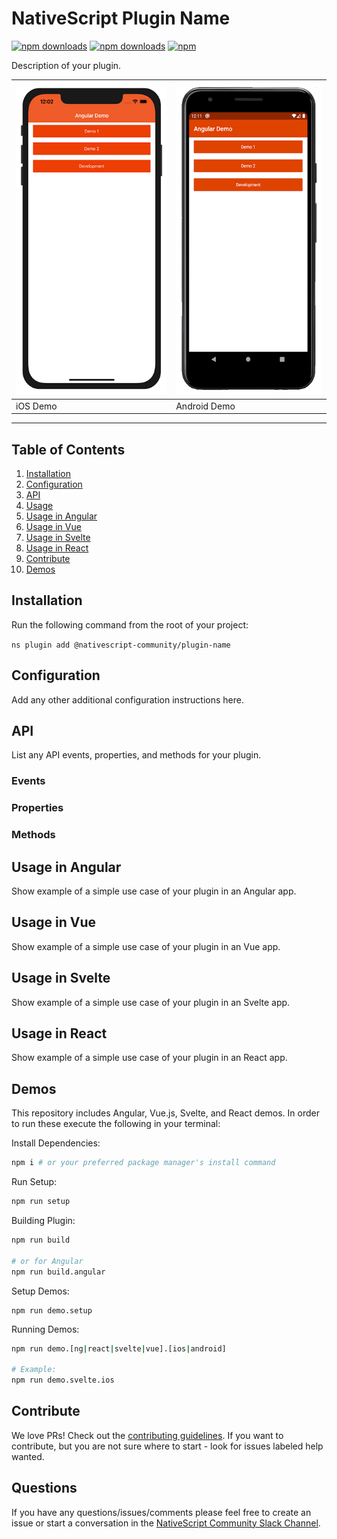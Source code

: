 # NativeScript Plugin Name

[![npm downloads](https://img.shields.io/npm/dm/@nativescript-community/plugin-name.svg)](https://www.npmjs.com/package/@nativescript-community/plugin-name)
[![npm downloads](https://img.shields.io/npm/dt/@nativescript-community/plugin-name.svg)](https://www.npmjs.com/package/@nativescript-community/plugin-name)
[![npm](https://img.shields.io/npm/v/@nativescript-community/plugin-name.svg)](https://www.npmjs.com/package/@nativescript-community/plugin-name)

Description of your plugin.

| <img src="images/demo-ios.png " height="500" /> | <img src="images/demo-android.png" height="500" /> |
| --- | ----------- |
| iOS Demo | Android Demo |

---
## Table of Contents
1. [Installation](#installation)
2. [Configuration](#configuration)
3. [API](#api)
4. [Usage](#usage)
5. [Usage in Angular](#usage-in-angular)
6. [Usage in Vue](#usage-in-vue)
7. [Usage in Svelte](#usage-in-svelte)
8. [Usage in React](#usage-in-react)
9. [Contribute](#contribute)
10. [Demos](#demos)

## Installation
Run the following command from the root of your project:

`ns plugin add @nativescript-community/plugin-name`

## Configuration

Add any other additional configuration instructions here.

## API

List any API events, properties, and methods for your plugin.
### Events

### Properties

### Methods

## Usage in Angular

Show example of a simple use case of your plugin in an Angular app.

## Usage in Vue

Show example of a simple use case of your plugin in an Vue app.

## Usage in Svelte

Show example of a simple use case of your plugin in an Svelte app.

## Usage in React

Show example of a simple use case of your plugin in an React app.

## Demos
This repository includes Angular, Vue.js, Svelte, and React demos. In order to run these execute the following in your terminal:

Install Dependencies:
```bash
npm i # or your preferred package manager's install command
```

Run Setup:
```bash
npm run setup
```

Building Plugin:
```bash
npm run build

# or for Angular
npm run build.angular
```

Setup Demos:
```
npm run demo.setup
```

Running Demos:
```bash
npm run demo.[ng|react|svelte|vue].[ios|android]

# Example:
npm run demo.svelte.ios
```

## Contribute
We love PRs! Check out the [contributing guidelines](CONTRIBUTING.md). If you want to contribute, but you are not sure where to start - look for issues labeled help wanted.

## Questions

If you have any questions/issues/comments please feel free to create an issue or start a conversation in the [NativeScript Community Slack Channel](https://nativescriptcommunity.slack.com/).

